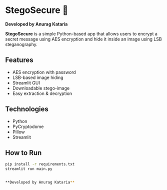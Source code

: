 # StegoSecure 🔐

**Developed by Anurag Kataria**

**StegoSecure** is a simple Python-based app that allows users to encrypt a secret message using AES encryption and hide it inside an image using LSB steganography.

## Features
- AES encryption with password
- LSB-based image hiding
- Streamlit GUI
- Downloadable stego-image
- Easy extraction & decryption

## Technologies
- Python
- PyCryptodome
- Pillow
- Streamlit

## How to Run

```bash
pip install -r requirements.txt
streamlit run main.py


**Developed by Anurag Kataria**
